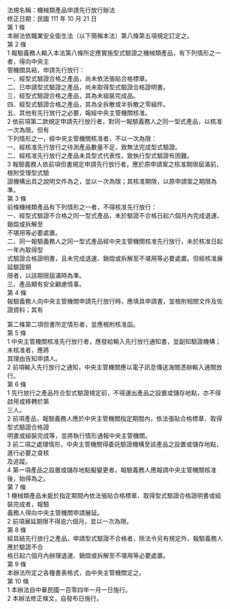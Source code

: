 法規名稱：機械類產品申請先行放行辦法  
修正日期：民國 111 年 10 月 21 日  
第 1 條  
本辦法依職業安全衛生法（以下簡稱本法）第八條第五項規定訂定之。  
第 2 條  
1 報驗義務人輸入本法第八條所定應實施型式驗證之機械類產品，有下列情形之一者，得向中央主  
管機關具結，申請先行放行：  
一、經型式驗證合格之產品，尚未依法張貼合格標章。  
二、已申請型式驗證之產品，尚未取得型式驗證合格證明書。  
三、經型式驗證合格之產品，其為未組裝完成品。  
四、經型式驗證合格之產品，其為全拆散或半拆散之零組件。  
五、其他有先行放行之必要，報經中央主管機關核准。  
2 依前項第二款規定申請先行放行者，對同一報驗義務人之同一型式產品，以核准一次為限。但有  
下列情形之一，經中央主管機關核准者，不以一次為限：  
一、經核准先行放行之待測產品數量不足，致無法完成型式驗證。  
二、經核准先行放行之產品未具型式代表性，致執行型式驗證有困難。  
3 報驗義務人依前項但書規定申請先行放行者，應於原申請案之核准期限屆滿前，檢附受理型式驗  
證機構出具之說明文件為之，並以一次為限；其核准期限，以原申請案之期限為準。  
第 3 條  
前條機械類產品有下列情形之一者，不得核准先行放行：  
一、經型式驗證不合格之同一型式產品，未於驗證不合格日起六個月內完成退運、銷燬或拆解至  
不堪用等必要處置。  
二、同一報驗義務人之同一型式產品經中央主管機關核准先行放行，未於核准日起一年內取得型  
式驗證合格證明書，且未完成退運、銷燬或拆解至不堪用等必要處置。但經核准展延驗證期  
限者，以該期限屆滿時為準。  
三、產品顯有安全顧慮情事。  
第 4 條  
報驗義務人向中央主管機關申請先行放行時，應填具申請書，並檢附相關文件及佐證資料；其有  


第二條第二項但書所定情形者，並應檢附核准函。  
第 5 條  
1 中央主管機關核准先行放行者，應發給輸入先行放行通知書，並副知驗證機構；未核准者，應將  
其理由告知申請人。  
2 前項輸入先行放行之通知，中央主管機關應以電子訊息傳送海關憑辦輸入通關放行。  
第 6 條  
1 先行放行之產品符合型式驗證規定前，不得運出產品之設置或儲存地點，亦不得啟用或移轉於第  
三人。  
2 前項產品，報驗義務人應於中央主管機關指定期間內，依法張貼合格標章、取得型式驗證合格證  
明書或組裝完成等，並將執行情形通報中央主管機關。  
3 前二項之處理情形，中央主管機關得委託驗證機構至該產品之設置或儲存地點，進行必要之查核  
及追蹤。  
4 第一項產品之設置或儲存地點擬變更者，報驗義務人應報請中央主管機關核准後，始得為之。  
第 7 條  
1 機械類產品未能於指定期間內依法張貼合格標章、取得型式驗證合格證明書或組裝完成者，報驗  
義務人得向中央主管機關申請展延。  
2 前項展延期限不得逾六個月，並以一次為限。  
第 8 條  
經具結先行放行之產品，申請型式驗證不合格者，除法令另有規定外，報驗義務人應於驗證不合  
格日起六個月內辦理退運、銷燬或拆解至不堪用等必要處置。  
第 9 條  
本辦法所定之各種書表格式，由中央主管機關定之。  
第 10 條  
1 本辦法自中華民國一百零四年一月一日施行。  
2 本辦法修正條文，自發布日施行。  


